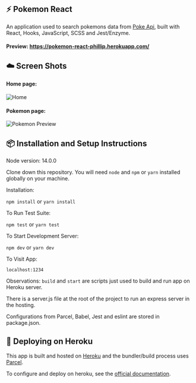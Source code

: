 ## :zap: Pokemon React

An application used to search pokemons data from [Poke Api](https://pokeapi.co/), built with React, Hooks, JavaScript, SCSS and Jest/Enzyme.

#### Preview: https://pokemon-react-phillip.herokuapp.com/

## :cloud: Screen Shots

#### Home page:
![Home](https://i.ibb.co/th9VwhS/1.png)
&nbsp;
#### Pokemon page:
![Pokemon Preview](https://i.ibb.co/NShmWQ9/2.png)

## :package: Installation and Setup Instructions
Node version: 14.0.0

Clone down this repository. You will need `node` and `npm` or `yarn` installed globally on your machine.  

Installation:

`npm install` or `yarn install`  

To Run Test Suite:  

`npm test` or `yarn test`  

To Start Development Server:

`npm dev` or `yarn dev`  

To Visit App:

`localhost:1234`

Observations:
`build` and `start` are scripts just used to build and run app on Heroku server.

There is a server.js file at the root of the project to run an express server in the hosting.

Configurations from Parcel, Babel, Jest and eslint are stored in package.json.  

## :rocket: Deploying on Heroku
This app is built and hosted on [Heroku](https://www.heroku.com/) and the bundler/build process uses [Parcel](https://parceljs.org/).

To configure and deploy on heroku, see the [official documentation](https://devcenter.heroku.com/).
